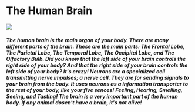 <html>
  <head>
    <title>Ian's Wiki - The Brain</title>
  </head>
  <body>
    <h1>The Human Brain</h1>
    <img src="https://premierneurologycenter.com//srv/htdocs/wp-content/uploads/2021/07/shutterstock_305273708-min-1024x768.jpg"></a>
    <h5>
      <p>
        The human brain is the main organ of your body. There are many different parts of the brain. These are the main parts: The Frontal Lobe, The Parietal Lobe, The Temporal Lobe, The Occipital Lobe, and The Olfactory Bulb. Did you know that the left side of your brain controls the right side of your body? And that the right side of your brain controls the left side of your body? It's crazy! Neurons are a specialized cell transmitting nerve impulses; a nerve cell. They are for sending signals to your brain from the body. It uses neurons as a information transporter to the rest of your body, like your five sences! Feeling, Hearing, Smelling, Seeing, and Tasting! The brain is a very important part of the human body. If any animal dosen't have a brain, it's not alive!
      </p>
    </h5>
  </body>
</html>
